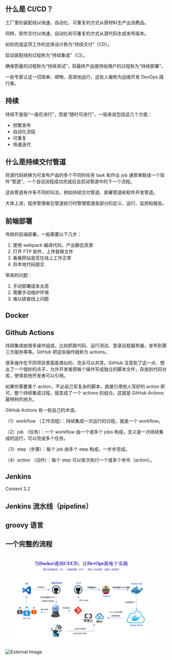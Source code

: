 
## 什么是 CI/CD？


工厂里的装配线以快速、自动化、可重复的方式从原材料生产出消费品。

同样，软件交付以快速、自动化和可重复的方式从源代码生成发布版本。


如何完成这项工作的总体设计称为“持续交付”（CD）。

启动装配线的过程称为“持续集成”（CI）。


确保质量的过程称为“持续测试”，将最终产品提供给用户的过程称为“持续部署”。

一些专家让这一切简单、顺畅、高效地运行，这些人被称为运维开发 DevOps 践行者。




## 持续

持续不是指“一直在进行”，而是“随时可进行”，一般来说包括这几个方面：
- 频繁发布
- 自动化流程
- 可重复
- 快速迭代



## 什么是持续交付管道

将源代码转换为可发布产品的多个不同的任务 task 和作业 job 通常串联成一个软件“管道”，一个自动流程成功完成后会启动管道中的下一个流程。

这些管道有许多不同的叫法，例如持续交付管道、部署管道和软件开发管道。

大体上讲，程序管理者在管道执行时管理管道各部分的定义、运行、监控和报告。



## 前端部署


传统的前端部署，一般需要以下几步：
1. 使用 webpack 编译代码，产出静态资源
2. 打开 FTP 软件，上传替换文件
3. 看看网站是否在线上工作正常
4. 将本地代码提交


带来的问题：
1. 手动部署成本太高
2. 需要手动维护环境
3. 难以排查线上问题



## Docker



## Github Actions
持续集成由很多操作组成，比如抓取代码、运行测试、登录远程服务器，发布到第三方服务等等。GitHub 把这些操作就称为 actions。

很多操作在不同项目里面是类似的，完全可以共享。GitHub 注意到了这一点，想出了一个很妙的点子，允许开发者把每个操作写成独立的脚本文件，存放到代码仓库，使得其他开发者可以引用。

如果你需要某个 action，不必自己写复杂的脚本，直接引用他人写好的 action 即可，整个持续集成过程，就变成了一个 actions 的组合。这就是 GitHub Actions 最特别的地方。


GitHub Actions 有一些自己的术语。

（1）workflow （工作流程）：持续集成一次运行的过程，就是一个 workflow。

（2）job （任务）：一个 workflow 由一个或多个 jobs 构成，含义是一次持续集成的运行，可以完成多个任务。

（3）step（步骤）：每个 job 由多个 step 构成，一步步完成。

（4）action （动作）：每个 step 可以依次执行一个或多个命令（action）。




## Jenkins
Content 3.2


## Jenkins 流水线（pipeline）


## groovy 语言



## 一个完整的流程
![image](../assets/images/CI.jpg)

![External Image](https://s3.amazonaws.com/static.slid.es/logo/v2/slides-symbol-512x512.png)
